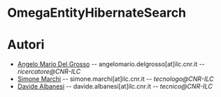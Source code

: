 # OmegaEntityHibernateSearch
# Autori
* [Angelo Mario Del Grosso](https://www.ilc.cnr.it/en/people/angelo-mario-del-grosso/) -- angelomario.delgrosso[at]ilc.cnr.it -- *ricercatore@CNR-ILC*
* [Simone Marchi](https://www.ilc.cnr.it/en/people/simone-marchi/) -- simone.marchi[at]ilc.cnr.it -- *tecnologo@CNR-ILC* 
* [Davide Albanesi](https://www.ilc.cnr.it/en/people/davide-albanesi/) -- davide.albanesi[at]ilc.cnr.it -- *tecnico@CNR-ILC*
